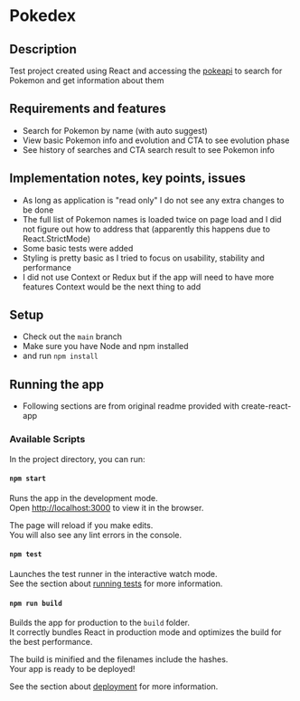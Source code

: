 # Pokedex

## Description
Test project created using React and accessing the [pokeapi](https://pokeapi.co/docs/v2.) to search for Pokemon and get information about them

## Requirements and features
 * Search for Pokemon by name (with auto suggest)
 * View basic Pokemon info and evolution and CTA to see evolution phase
 * See history of searches and CTA search result to see Pokemon info

## Implementation notes, key points, issues
 * As long as application is "read only" I do not see any extra changes to be done
 * The full list of Pokemon names is loaded twice on page load and I did not figure out how to address that (apparently this happens due to React.StrictMode)
 * Some basic tests were added
 * Styling is pretty basic as I tried to focus on usability, stability and performance
 * I did not use Context or Redux but if the app will need to have more features Context would be the next thing to add

## Setup
 * Check out the `main` branch
 * Make sure you have Node and npm installed
 * and run `npm install`

## Running the app 
* Following sections are from original readme provided with create-react-app

### Available Scripts

In the project directory, you can run:

#### `npm start`

Runs the app in the development mode.\
Open [http://localhost:3000](http://localhost:3000) to view it in the browser.

The page will reload if you make edits.\
You will also see any lint errors in the console.

#### `npm test`

Launches the test runner in the interactive watch mode.\
See the section about [running tests](https://facebook.github.io/create-react-app/docs/running-tests) for more information.

#### `npm run build`

Builds the app for production to the `build` folder.\
It correctly bundles React in production mode and optimizes the build for the best performance.

The build is minified and the filenames include the hashes.\
Your app is ready to be deployed!

See the section about [deployment](https://facebook.github.io/create-react-app/docs/deployment) for more information.
